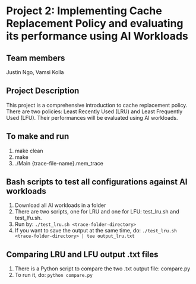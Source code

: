 # Project 2: Implementing Cache Replacement Policy and evaluating its performance using AI Workloads 
## Team members 
Justin Ngo, Vamsi Kolla

## Project Description
This project is a comprehensive introduction to cache replacement policy. There
are two policies: Least Recently Used (LRU) and Least Frequently Used (LFU). 
Their performances will be evaluated using AI workloads.

## To make and run
1. make clean
2. make
3. ./Main {trace-file-name}.mem_trace

## Bash scripts to test all configurations against AI workloads
1. Download all AI workloads in a folder
2. There are two scripts, one for LRU and one for LFU: test_lru.sh and test_lfu.sh.
3. Run by: 
```./test_lru.sh <trace-folder-directory>```
4. If you want to save the output at the same time, do:
```./test_lru.sh <trace-folder-directory> | tee output_lru.txt```

## Comparing LRU and LFU output .txt files
1. There is a Python script to compare the two .txt output file: compare.py
2. To run it, do: ```python compare.py```
